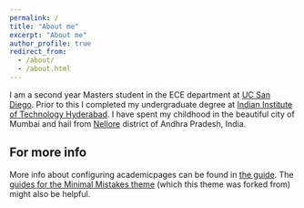 ```yaml
---
permalink: /
title: "About me"
excerpt: "About me"
author_profile: true
redirect_from: 
  - /about/
  - /about.html
---
```


I am a second year Masters student in the ECE department at [UC San Diego](https://ucsd.edu/). Prior to this I completed my undergraduate degree at [Indian Institute of Technology Hyderabad](https://www.iith.ac.in/). I have spent my childhood in the beautiful city of Mumbai and hail from [Nellore](https://en.wikipedia.org/wiki/Nellore) district of Andhra Pradesh, India.


For more info
------
More info about configuring academicpages can be found in [the guide](https://academicpages.github.io/markdown/). The [guides for the Minimal Mistakes theme](https://mmistakes.github.io/minimal-mistakes/docs/configuration/) (which this theme was forked from) might also be helpful.
